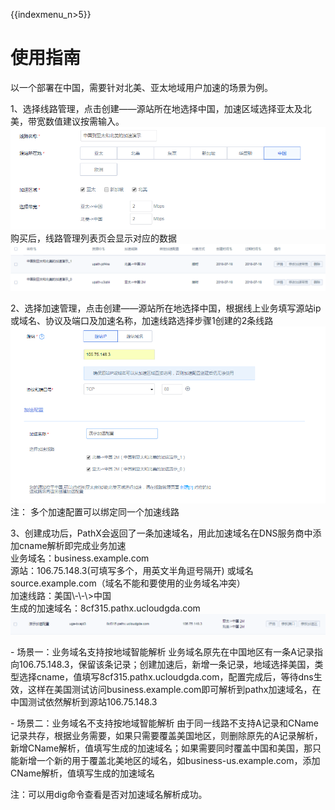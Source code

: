 {{indexmenu_n>5}}

# 使用指南

以一个部署在中国，需要针对北美、亚太地域用户加速的场景为例。

1、选择线路管理，点击创建——源站所在地选择中国，加速区域选择亚太及北美，带宽数值建议按需输入。
![](/images/pathx_20180718101024.png) 购买后，线路管理列表页会显示对应的数据
![](/images/pathx_20180718101226.png)

2、选择加速管理，点击创建——源站所在地选择中国，根据线上业务填写源站ip或域名、协议及端口及加速名称，加速线路选择步骤1创建的2条线路  
![](/images/pathx_20180718102054.png) 注： 多个加速配置可以绑定同一个加速线路  

3、创建成功后，PathX会返回了一条加速域名，用此加速域名在DNS服务商中添加cname解析即完成业务加速  
业务域名：business.example.com  
源站：106.75.148.3(可填写多个，用英文半角逗号隔开)
或域名source.example.com（域名不能和要使用的业务域名冲突）  
加速线路：美国\\-\\-\\\>中国  
生成的加速域名：8cf315.pathx.ucloudgda.com  
![](/images/pathx_20180718102438.png)

\- 场景一：业务域名支持按地域智能解析
业务域名原先在中国地区有一条A记录指向106.75.148.3，保留该条记录；创建加速后，新增一条记录，地域选择美国，类型选择cname，值填写8cf315.pathx.ucloudgda.com，配置完成后，等待dns生效，这样在美国测试访问business.example.com即可解析到pathx加速域名，在中国测试依然解析到源站106.75.148.3

\- 场景二：业务域名不支持按地域智能解析
由于同一线路不支持A记录和CName记录共存，根据业务需要，如果只需要覆盖美国地区，则删除原先的A记录解析，新增CName解析，值填写生成的加速域名；如果需要同时覆盖中国和美国，那只能新增一个新的用于覆盖北美地区的域名，如business-us.example.com，添加CName解析，值填写生成的加速域名

注：可以用dig命令查看是否对加速域名解析成功。
